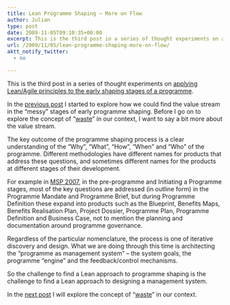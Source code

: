 ```yaml
---
title: Lean Programme Shaping – More on Flow
author: Julian
type: post
date: 2009-11-05T09:10:35+00:00
excerpt: This is the third post in a series of thought experiments on applying Lean/Agile principles to the early shaping stages of a programme.
url: /2009/11/05/lean-programme-shaping-more-on-flow/
aktt_notify_twitter:
  - no

---
```

This is the third post in a series of thought experiments on [applying Lean/Agile principles to the early shaping stages of a programme][1].

In the [previous post][2] I started to explore how we could find the value stream in the “messy” stages of early programme shaping. Before I go on to explore the concept of “[waste][3]” in our context, I want to say a bit more about the value stream.

The key outcome of the programme shaping process is a clear understanding of the “Why”, “What”, “How”, “When” and “Who” of the programme. Different methodologies have different names for products that address these questions, and sometimes different names for the products at different stages of their development.

For example in [MSP 2007][4], in the pre-programme and Initiating a Programme stages, most of the key questions are addressed (in outline form) in the Programme Mandate and Programme Brief, but during Programme Definition these expand into products such as the Blueprint, Benefits Maps, Benefits Realisation Plan, Project Dossier, Programme Plan, Programme Definition and Business Case, not to mention the planning and documentation around programme governance.

Regardless of the particular nomenclature, the process is one of iterative discovery and design. What we are doing through this time is architecting the “programme as management system” – the system goals, the programme “engine” and the feedback/control mechanisms.

So the challenge to find a Lean approach to programme shaping is the challenge to find a Lean approach to designing a management system.

In the [next post][5] I will explore the concept of “[waste][3]” in our context.

 [1]: https://www.synesthesia.co.uk/blog/archives/2009/10/25/agile-programme-shaping-first-thoughts/
 [2]: https://www.synesthesia.co.uk/blog/archives/2009/11/03/lean-programme-shaping-finding-the-value-stream/
 [3]: http://en.wikipedia.org/wiki/Muda_%28Japanese_term%29
 [4]: http://www.ogc.gov.uk/delivery_lifecycle_overview_of_managing_successful_programmes_msp_.asp
 [5]: https://www.synesthesia.co.uk/blog/archives/2009/11/05/lean-programme-shaping-exploring-waste/